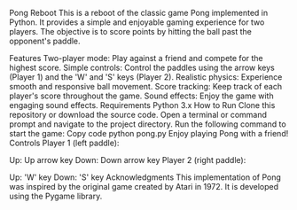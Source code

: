 Pong Reboot
This is a reboot of the classic game Pong implemented in Python. It provides a simple and enjoyable gaming experience for two players. The objective is to score points by hitting the ball past the opponent's paddle.

Features
Two-player mode: Play against a friend and compete for the highest score.
Simple controls: Control the paddles using the arrow keys (Player 1) and the 'W' and 'S' keys (Player 2).
Realistic physics: Experience smooth and responsive ball movement.
Score tracking: Keep track of each player's score throughout the game.
Sound effects: Enjoy the game with engaging sound effects.
Requirements
Python 3.x
How to Run
Clone this repository or download the source code.
Open a terminal or command prompt and navigate to the project directory.
Run the following command to start the game:
Copy code
python pong.py
Enjoy playing Pong with a friend!
Controls
Player 1 (left paddle):

Up: Up arrow key
Down: Down arrow key
Player 2 (right paddle):

Up: 'W' key
Down: 'S' key
Acknowledgments
This implementation of Pong was inspired by the original game created by Atari in 1972. It is developed using the Pygame library.
